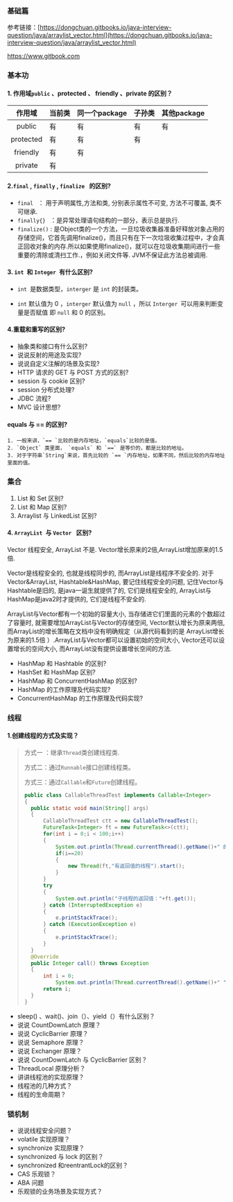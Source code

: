 ### 基础篇

参考链接：[https://dongchuan.gitbooks.io/java-interview-question/java/arraylist_vector.html](https://dongchuan.gitbooks.io/java-interview-question/java/arraylist_vector.html)

https://www.gitbook.com

### 基本功

#### 1. 作用域`public` 、protected 、 friendly 、private 的区别？

|    作用域    | 当前类  | 同一个package | 子孙类  | 其他package |
| :-------: | ---- | ---------- | ---- | --------- |
|  public   | 有    | 有          | 有    | 有         |
| protected | 有    | 有          | 有    |           |
| friendly  | 有    | 有          |      |           |
|  private  | 有    |            |      |           |

#### 2.`final` , `finally` , `finalize ` 的区别?

 * `final ` ： 用于声明属性,方法和类, 分别表示属性不可变, 方法不可覆盖, 类不可继承.
 * `finally{} ` ：是异常处理语句结构的一部分，表示总是执行.
 * `finalize()` : 是Object类的一个方法，一旦垃圾收集器准备好释放对象占用的存储空间，它首先调用finalize()，而且只有在下一次垃圾收集过程中，才会真正回收对象的内存.所以如果使用finalize()，就可以在垃圾收集期间进行一些重要的清除或清扫工作.，例如关闭文件等. JVM不保证此方法总被调用.

#### 3. `int `和 `Integer `有什么区别?

* `int `是数据类型，`interger` 是 `int` 的封装类。

* `int` 默认值为 0 ，`interger` 默认值为 `null` ，所以 `Interger `可以用来判断变量是否赋值 即 `null` 和 0 的区别。

#### 4.重载和重写的区别?

* 抽象类和接口有什么区别?
* 说说反射的用途及实现?
* 说说自定义注解的场景及实现?
* HTTP 请求的 GET 与 POST 方式的区别?
* session 与 cookie 区别?
* session 分布式处理?
* JDBC 流程?
* MVC 设计思想?

####  equals 与 == 的区别?

    1. 一般来讲，`== `比较的是内存地址，`equals`比较的是值。
    2. `Object` 类里面， `equals` 和 `==` 是等价的，都是比较的地址。
    3. 对于字符串`String`来说，首先比较的 `== `内存地址，如果不同，然后比较的内存地址里面的值。

### 集合

1. List 和 Set 区别?
2. List 和 Map 区别?
3. Arraylist 与 LinkedList 区别?
#### 4. `ArrayList `与 `Vector ` 区别?
Vector 线程安全, ArrayList 不是. Vector增长原来的2倍,ArrayList增加原来的1.5倍. 

Vector是线程安全的, 也就是线程同步的, 而ArrayList是线程序不安全的. 对于Vector&ArrayList, Hashtable&HashMap, 要记住线程安全的问题, 记住Vector与Hashtable是旧的, 是java一诞生就提供了的, 它们是线程安全的, ArrayList与HashMap是java2时才提供的, 它们是线程不安全的.

ArrayList与Vector都有一个初始的容量大小, 当存储进它们里面的元素的个数超过了容量时, 就需要增加ArrayList与Vector的存储空间, Vector默认增长为原来两倍,而ArrayList的增长策略在文档中没有明确规定（从源代码看到的是  ArrayList增长为原来的1.5倍 ）.ArrayList与Vector都可以设置初始的空间大小, Vector还可以设置增长的空间大小, 而ArrayList没有提供设置增长空间的方法.

* HashMap 和 Hashtable 的区别?
* HashSet 和 HashMap 区别?
* HashMap 和 ConcurrentHashMap 的区别?
* HashMap 的工作原理及代码实现?
* ConcurrentHashMap 的工作原理及代码实现?



### 线程

#### 1.创建线程的方式及实现？

> 方式一 ：继承`Thread`类创建线程类.
>
> 方式二：通过`Runnable`接口创建线程类。
>
> 方式三：通过`Callable`和`Future`创建线程。
>
> ```java
> public class CallableThreadTest implements Callable<Integer>
> {
> 	public static void main(String[] args)
> 	{
> 		CallableThreadTest ctt = new CallableThreadTest();
> 		FutureTask<Integer> ft = new FutureTask<>(ctt);
> 		for(int i = 0;i < 100;i++)
> 		{
> 			System.out.println(Thread.currentThread().getName()+" 的循环变量i的值"+i);
> 			if(i==20)
> 			{
> 				new Thread(ft,"有返回值的线程").start();
> 			}
> 		}
> 		try
> 		{
> 			System.out.println("子线程的返回值："+ft.get());
> 		} catch (InterruptedException e)
> 		{
> 			e.printStackTrace();
> 		} catch (ExecutionException e)
> 		{
> 			e.printStackTrace();
> 		}
> 	}
> 	@Override
> 	public Integer call() throws Exception
> 	{
> 		int i = 0;
> 			System.out.println(Thread.currentThread().getName()+" "+i);
> 		return i;
> 	}
> }
> ```
>
> 

* sleep() 、wait()、join（）、yield（）有什么区别？
* 说说 CountDownLatch 原理？
* 说说 CyclicBarrier 原理？
* 说说 Semaphore 原理？
* 说说 Exchanger 原理？
* 说说 CountDownLatch 与 CyclicBarrier 区别？
* ThreadLocal 原理分析？
* 讲讲线程池的实现原理？
* 线程池的几种方式？
* 线程的生命周期？

### 锁机制

* 说说线程安全问题？
* volatile 实现原理？
* synchronize 实现原理？
* synchronized 与 lock 的区别？
* synchronized 和reentrantLock的区别？
* CAS 乐观锁？
* ABA 问题
* 乐观锁的业务场景及实现方式？







